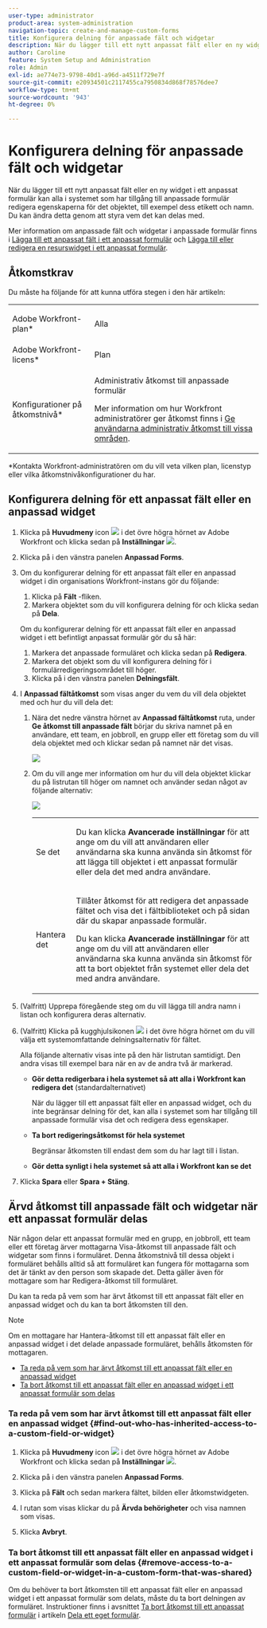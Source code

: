 ```yaml
---
user-type: administrator
product-area: system-administration
navigation-topic: create-and-manage-custom-forms
title: Konfigurera delning för anpassade fält och widgetar
description: När du lägger till ett nytt anpassat fält eller en ny widget i ett anpassat formulär kan alla i systemet som har tillgång till anpassade formulär redigera egenskaperna för det objektet, till exempel dess etikett och namn. Du kan ändra detta genom att styra vem det kan delas med.
author: Caroline
feature: System Setup and Administration
role: Admin
exl-id: ae774e73-9798-40d1-a96d-a4511f729e7f
source-git-commit: e20934501c2117455ca7950834d868f78576dee7
workflow-type: tm+mt
source-wordcount: '943'
ht-degree: 0%

---
```


# Konfigurera delning för anpassade fält och widgetar

När du lägger till ett nytt anpassat fält eller en ny widget i ett anpassat formulär kan alla i systemet som har tillgång till anpassade formulär redigera egenskaperna för det objektet, till exempel dess etikett och namn. Du kan ändra detta genom att styra vem det kan delas med.

Mer information om anpassade fält och widgetar i anpassade formulär finns i [Lägga till ett anpassat fält i ett anpassat formulär](../../../administration-and-setup/customize-workfront/create-manage-custom-forms/add-a-custom-field-to-a-custom-form.md) och [Lägga till eller redigera en resurswidget i ett anpassat formulär](../../../administration-and-setup/customize-workfront/create-manage-custom-forms/add-widget-or-edit-its-properties-in-a-custom-form.md).

## Åtkomstkrav

Du måste ha följande för att kunna utföra stegen i den här artikeln:

<table style="table-layout:auto"> 
 <col> 
 <col> 
 <tbody> 
  <tr data-mc-conditions=""> 
   <td role="rowheader"> <p>Adobe Workfront-plan*</p> </td> 
   <td>Alla</td> 
  </tr> 
  <tr> 
   <td role="rowheader">Adobe Workfront-licens*</td> 
   <td>Plan</td> 
  </tr> 
  <tr data-mc-conditions=""> 
   <td role="rowheader">Konfigurationer på åtkomstnivå*</td> 
   <td> <p>Administrativ åtkomst till anpassade formulär</p> <p>Mer information om hur Workfront administratörer ger åtkomst finns i <a href="../../../administration-and-setup/add-users/configure-and-grant-access/grant-users-admin-access-certain-areas.md" class="MCXref xref">Ge användarna administrativ åtkomst till vissa områden</a>.</p> </td> 
  </tr> 
 </tbody> 
</table>

&#42;Kontakta Workfront-administratören om du vill veta vilken plan, licenstyp eller vilka åtkomstnivåkonfigurationer du har.

## Konfigurera delning för ett anpassat fält eller en anpassad widget

1. Klicka på **Huvudmeny** icon ![](assets/main-menu-icon.png) i det övre högra hörnet av Adobe Workfront och klicka sedan på **Inställningar** ![](assets/gear-icon-settings.png).

1. Klicka på i den vänstra panelen **Anpassad Forms**.
1. Om du konfigurerar delning för ett anpassat fält eller en anpassad widget i din organisations Workfront-instans gör du följande:

   1. Klicka på **Fält** -fliken.
   1. Markera objektet som du vill konfigurera delning för och klicka sedan på **Dela**.

   Om du konfigurerar delning för ett anpassat fält eller en anpassad widget i ett befintligt anpassat formulär gör du så här:

   1. Markera det anpassade formuläret och klicka sedan på **Redigera**.
   1. Markera det objekt som du vill konfigurera delning för i formulärredigeringsområdet till höger.
   1. Klicka på i den vänstra panelen **Delningsfält**.


1. I **Anpassad fältåtkomst** som visas anger du vem du vill dela objektet med och hur du vill dela det:

   1. Nära det nedre vänstra hörnet av **Anpassad fältåtkomst** ruta, under **Ge åtkomst till anpassade fält** börjar du skriva namnet på en användare, ett team, en jobbroll, en grupp eller ett företag som du vill dela objektet med och klickar sedan på namnet när det visas.

      ![](assets/share-field-give-access-to.jpg)

   1. Om du vill ange mer information om hur du vill dela objektet klickar du på listrutan till höger om namnet och använder sedan något av följande alternativ:

      ![](assets/share-field-view-mng-options.jpg)

      <table style="table-layout:auto"> 
       <col> 
       <col> 
       <tbody> 
        <tr> 
         <td role="rowheader">Se det</td> 
         <td> <p>Du kan klicka <strong>Avancerade inställningar</strong> för att ange om du vill att användaren eller användarna ska kunna använda sin åtkomst för att lägga till objektet i ett anpassat formulär eller dela det med andra användare.</p> </td> 
        </tr> 
        <tr> 
         <td role="rowheader">Hantera det</td> 
         <td> <p>Tillåter åtkomst för att redigera det anpassade fältet och visa det i fältbiblioteket och på sidan där du skapar anpassade formulär.</p> <p>Du kan klicka <strong>Avancerade inställningar</strong> för att ange om du vill att användaren eller användarna ska kunna använda sin åtkomst för att ta bort objektet från systemet eller dela det med andra användare.</p> </td> 
        </tr> 
       </tbody> 
      </table>

1. (Valfritt) Upprepa föregående steg om du vill lägga till andra namn i listan och konfigurera deras alternativ.
1. (Valfritt) Klicka på kugghjulsikonen ![](assets/gear-icon-settings.png) i det övre högra hörnet om du vill välja ett systemomfattande delningsalternativ för fältet.

   Alla följande alternativ visas inte på den här listrutan samtidigt. Den andra visas till exempel bara när en av de andra två är markerad.

   * **Gör detta redigerbara i hela systemet så att alla i Workfront kan redigera det** (standardalternativet)

      När du lägger till ett anpassat fält eller en anpassad widget, och du inte begränsar delning för det, kan alla i systemet som har tillgång till anpassade formulär visa det och redigera dess egenskaper.

   * **Ta bort redigeringsåtkomst för hela systemet**

      Begränsar åtkomsten till endast dem som du har lagt till i listan.

   * **Gör detta synligt i hela systemet så att alla i Workfront kan se det**

1. Klicka **Spara** eller **Spara + Stäng**.

## Ärvd åtkomst till anpassade fält och widgetar när ett anpassat formulär delas

När någon delar ett anpassat formulär med en grupp, en jobbroll, ett team eller ett företag ärver mottagarna Visa-åtkomst till anpassade fält och widgetar som finns i formuläret. Denna åtkomstnivå till dessa objekt i formuläret behålls alltid så att formuläret kan fungera för mottagarna som det är tänkt av den person som skapade det. Detta gäller även för mottagare som har Redigera-åtkomst till formuläret.

Du kan ta reda på vem som har ärvt åtkomst till ett anpassat fält eller en anpassad widget och du kan ta bort åtkomsten till den.

>[!NOTE]
>
>Om en mottagare har Hantera-åtkomst till ett anpassat fält eller en anpassad widget i det delade anpassade formuläret, behålls åtkomsten för mottagaren.

* [Ta reda på vem som har ärvt åtkomst till ett anpassat fält eller en anpassad widget](#find-out-who-has-inherited-access-to-a-custom-field-or-widget)
* [Ta bort åtkomst till ett anpassat fält eller en anpassad widget i ett anpassat formulär som delas](#remove-access-to-a-custom-field-or-widget-in-a-custom-form-that-was-shared)

### Ta reda på vem som har ärvt åtkomst till ett anpassat fält eller en anpassad widget {#find-out-who-has-inherited-access-to-a-custom-field-or-widget}

1. Klicka på **Huvudmeny** icon ![](assets/main-menu-icon.png) i det övre högra hörnet av Adobe Workfront och klicka sedan på **Inställningar** ![](assets/gear-icon-settings.png).

1. Klicka på i den vänstra panelen **Anpassad Forms**.
1. Klicka på **Fält** och sedan markera fältet, bilden eller åtkomstwidgeten.
1. I rutan som visas klickar du på **Ärvda behörigheter** och visa namnen som visas.
1. Klicka **Avbryt**.

### Ta bort åtkomst till ett anpassat fält eller en anpassad widget i ett anpassat formulär som delas {#remove-access-to-a-custom-field-or-widget-in-a-custom-form-that-was-shared}

Om du behöver ta bort åtkomsten till ett anpassat fält eller en anpassad widget i ett anpassat formulär som delats, måste du ta bort delningen av formuläret. Instruktioner finns i avsnittet [Ta bort åtkomst till ett anpassat formulär](../../../administration-and-setup/customize-workfront/create-manage-custom-forms/share-access-to-a-custom-form.md#unshare) i artikeln [Dela ett eget formulär](../../../administration-and-setup/customize-workfront/create-manage-custom-forms/share-access-to-a-custom-form.md).
